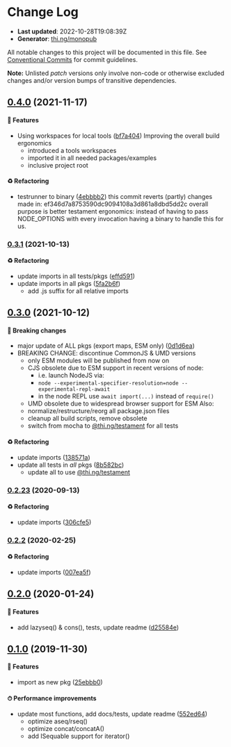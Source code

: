 # Change Log

- **Last updated**: 2022-10-28T19:08:39Z
- **Generator**: [thi.ng/monopub](https://thi.ng/monopub)

All notable changes to this project will be documented in this file.
See [Conventional Commits](https://conventionalcommits.org/) for commit guidelines.

**Note:** Unlisted _patch_ versions only involve non-code or otherwise excluded changes
and/or version bumps of transitive dependencies.

## [0.4.0](https://github.com/thi-ng/umbrella/tree/@thi.ng/seq@0.4.0) (2021-11-17)

#### 🚀 Features

- Using workspaces for local tools ([bf7a404](https://github.com/thi-ng/umbrella/commit/bf7a404))
  Improving the overall build ergonomics
  - introduced a tools workspaces
  - imported it in all needed packages/examples
  - inclusive project root

#### ♻️ Refactoring

- testrunner to binary ([4ebbbb2](https://github.com/thi-ng/umbrella/commit/4ebbbb2))
  this commit reverts (partly) changes made in:
  ef346d7a8753590dc9094108a3d861a8dbd5dd2c
  overall purpose is better testament ergonomics:
  instead of having to pass NODE_OPTIONS with every invocation
  having a binary to handle this for us.

### [0.3.1](https://github.com/thi-ng/umbrella/tree/@thi.ng/seq@0.3.1) (2021-10-13)

#### ♻️ Refactoring

- update imports in all tests/pkgs ([effd591](https://github.com/thi-ng/umbrella/commit/effd591))
- update imports in all pkgs ([5fa2b6f](https://github.com/thi-ng/umbrella/commit/5fa2b6f))
  - add .js suffix for all relative imports

## [0.3.0](https://github.com/thi-ng/umbrella/tree/@thi.ng/seq@0.3.0) (2021-10-12)

#### 🛑 Breaking changes

- major update of ALL pkgs (export maps, ESM only) ([0d1d6ea](https://github.com/thi-ng/umbrella/commit/0d1d6ea))
- BREAKING CHANGE: discontinue CommonJS & UMD versions
  - only ESM modules will be published from now on
  - CJS obsolete due to ESM support in recent versions of node:
    - i.e. launch NodeJS via:
    - `node --experimental-specifier-resolution=node --experimental-repl-await`
    - in the node REPL use `await import(...)` instead of `require()`
  - UMD obsolete due to widespread browser support for ESM
  Also:
  - normalize/restructure/reorg all package.json files
  - cleanup all build scripts, remove obsolete
  - switch from mocha to [@thi.ng/testament](https://github.com/thi-ng/umbrella/tree/main/packages/testament) for all tests

#### ♻️ Refactoring

- update imports ([138571a](https://github.com/thi-ng/umbrella/commit/138571a))
- update all tests in _all_ pkgs ([8b582bc](https://github.com/thi-ng/umbrella/commit/8b582bc))
  - update all to use [@thi.ng/testament](https://github.com/thi-ng/umbrella/tree/main/packages/testament)

### [0.2.23](https://github.com/thi-ng/umbrella/tree/@thi.ng/seq@0.2.23) (2020-09-13)

#### ♻️ Refactoring

- update imports ([306cfe5](https://github.com/thi-ng/umbrella/commit/306cfe5))

### [0.2.2](https://github.com/thi-ng/umbrella/tree/@thi.ng/seq@0.2.2) (2020-02-25)

#### ♻️ Refactoring

- update imports ([007ea5f](https://github.com/thi-ng/umbrella/commit/007ea5f))

## [0.2.0](https://github.com/thi-ng/umbrella/tree/@thi.ng/seq@0.2.0) (2020-01-24)

#### 🚀 Features

- add lazyseq() & cons(), tests, update readme ([d25584e](https://github.com/thi-ng/umbrella/commit/d25584e))

## [0.1.0](https://github.com/thi-ng/umbrella/tree/@thi.ng/seq@0.1.0) (2019-11-30)

#### 🚀 Features

- import as new pkg ([25ebbb0](https://github.com/thi-ng/umbrella/commit/25ebbb0))

#### ⏱ Performance improvements

- update most functions, add docs/tests, update readme ([552ed64](https://github.com/thi-ng/umbrella/commit/552ed64))
  - optimize aseq/rseq()
  - optimize concat/concatA()
  - add ISequable support for iterator()
